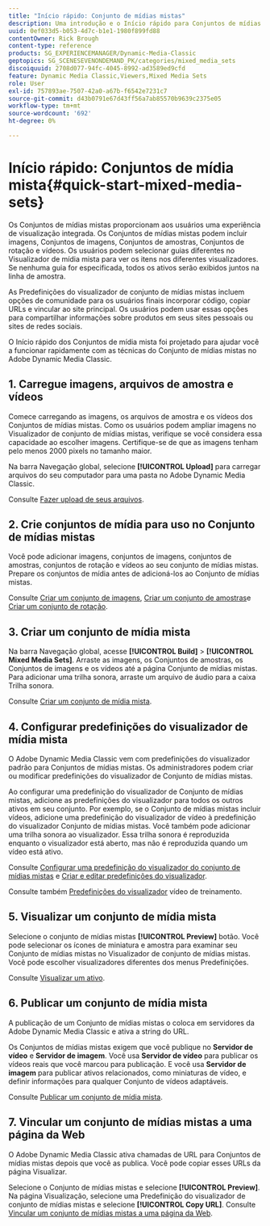 ```yaml
---
title: "Início rápido: Conjunto de mídias mistas"
description: Uma introdução e o Início rápido para Conjuntos de mídias mistas para ajudar você a ativar e executar rapidamente no Adobe Dynamic Media Classic.
uuid: 0ef033d5-b053-4d7c-b1e1-1980f899fd88
contentOwner: Rick Brough
content-type: reference
products: SG_EXPERIENCEMANAGER/Dynamic-Media-Classic
geptopics: SG_SCENESEVENONDEMAND_PK/categories/mixed_media_sets
discoiquuid: 2708d077-94fc-4045-8992-ad3589ed9cfd
feature: Dynamic Media Classic,Viewers,Mixed Media Sets
role: User
exl-id: 757893ae-7507-42a0-a67b-f6542e7231c7
source-git-commit: d43b0791e67d43ff56a7ab85570b9639c2375e05
workflow-type: tm+mt
source-wordcount: '692'
ht-degree: 0%

---
```


# Início rápido: Conjuntos de mídia mista{#quick-start-mixed-media-sets}

Os Conjuntos de mídias mistas proporcionam aos usuários uma experiência de visualização integrada. Os Conjuntos de mídias mistas podem incluir imagens, Conjuntos de imagens, Conjuntos de amostras, Conjuntos de rotação e vídeos. Os usuários podem selecionar guias diferentes no Visualizador de mídia mista para ver os itens nos diferentes visualizadores. Se nenhuma guia for especificada, todos os ativos serão exibidos juntos na linha de amostra.

As Predefinições do visualizador de conjunto de mídias mistas incluem opções de comunidade para os usuários finais incorporar código, copiar URLs e vincular ao site principal. Os usuários podem usar essas opções para compartilhar informações sobre produtos em seus sites pessoais ou sites de redes sociais.

O Início rápido dos Conjuntos de mídia mista foi projetado para ajudar você a funcionar rapidamente com as técnicas do Conjunto de mídias mistas no Adobe Dynamic Media Classic.

## 1. Carregue imagens, arquivos de amostra e vídeos

Comece carregando as imagens, os arquivos de amostra e os vídeos dos Conjuntos de mídias mistas. Como os usuários podem ampliar imagens no Visualizador de conjunto de mídias mistas, verifique se você considera essa capacidade ao escolher imagens. Certifique-se de que as imagens tenham pelo menos 2000 pixels no tamanho maior.

Na barra Navegação global, selecione **[!UICONTROL Upload]** para carregar arquivos do seu computador para uma pasta no Adobe Dynamic Media Classic.

Consulte [Fazer upload de seus arquivos](uploading-files.md#uploading-your-files).

## 2. Crie conjuntos de mídia para uso no Conjunto de mídias mistas

Você pode adicionar imagens, conjuntos de imagens, conjuntos de amostras, conjuntos de rotação e vídeos ao seu conjunto de mídias mistas. Prepare os conjuntos de mídia antes de adicioná-los ao Conjunto de mídias mistas.

Consulte [Criar um conjunto de imagens](creating-image-set.md#creating-an-image-set), [Criar um conjunto de amostras](creating-swatch-set.md#creating-a-swatch-set)e [Criar um conjunto de rotação](creating-spin-set.md#creating-a-spin-set).

## 3. Criar um conjunto de mídia mista

Na barra Navegação global, acesse **[!UICONTROL Build]** > **[!UICONTROL Mixed Media Sets]**. Arraste as imagens, os Conjuntos de amostras, os Conjuntos de imagens e os vídeos até a página Conjunto de mídias mistas. Para adicionar uma trilha sonora, arraste um arquivo de áudio para a caixa Trilha sonora.

Consulte [Criar um conjunto de mídia mista](creating-mixed-media-set.md#creating-a-mixed-media-set).

## 4. Configurar predefinições do visualizador de mídia mista

O Adobe Dynamic Media Classic vem com predefinições do visualizador padrão para Conjuntos de mídias mistas. Os administradores podem criar ou modificar predefinições do visualizador de Conjunto de mídias mistas.

Ao configurar uma predefinição do visualizador de Conjunto de mídias mistas, adicione as predefinições do visualizador para todos os outros ativos em seu conjunto. Por exemplo, se o Conjunto de mídias mistas incluir vídeos, adicione uma predefinição do visualizador de vídeo à predefinição do visualizador Conjunto de mídias mistas. Você também pode adicionar uma trilha sonora ao visualizador. Essa trilha sonora é reproduzida enquanto o visualizador está aberto, mas não é reproduzida quando um vídeo está ativo.

Consulte [Configurar uma predefinição do visualizador do conjunto de mídias mistas](setting-mixed-media-set-viewer.md#setting-up-a-mixed-media-set-viewer-preset) e [Criar e editar predefinições do visualizador](application-setup.md#adding-and-editing-viewer-presets).

Consulte também [Predefinições do visualizador](https://s7d5.scene7.com/s7viewers/html5/VideoViewer.html?videoserverurl=https://s7d5.scene7.com/is/content/&amp;emailurl=https://s7d5.scene7.com/s7/emailFriend&amp;serverUrl=https://s7d5.scene7.com/is/image/&amp;config=Scene7SharedAssets/Universal_HTML5_Video&amp;contenturl=https://s7d5.scene7.com/skins/&amp;asset=S7tutorials/550_viewer-presets_converted%20renamed_Done-AVS) vídeo de treinamento.

## 5. Visualizar um conjunto de mídia mista

Selecione o conjunto de mídias mistas **[!UICONTROL Preview]** botão. Você pode selecionar os ícones de miniatura e amostra para examinar seu Conjunto de mídias mistas no Visualizador de conjunto de mídias mistas. Você pode escolher visualizadores diferentes dos menus Predefinições.

Consulte [Visualizar um ativo](previewing-asset.md#previewing-an-asset).

## 6. Publicar um conjunto de mídia mista

A publicação de um Conjunto de mídias mistas o coloca em servidores da Adobe Dynamic Media Classic e ativa a string do URL.

Os Conjuntos de mídias mistas exigem que você publique no **Servidor de vídeo** e **Servidor de imagem**. Você usa **Servidor de vídeo** para publicar os vídeos reais que você marcou para publicação. E você usa **Servidor de imagem** para publicar ativos relacionados, como miniaturas de vídeo, e definir informações para qualquer Conjunto de vídeos adaptáveis.

Consulte [Publicar um conjunto de mídia mista](publishing-mixed-media-set.md#publishing-a-mixed-media-set).

## 7. Vincular um conjunto de mídias mistas a uma página da Web

O Adobe Dynamic Media Classic ativa chamadas de URL para Conjuntos de mídias mistas depois que você as publica. Você pode copiar esses URLs da página Visualizar.

Selecione o Conjunto de mídias mistas e selecione **[!UICONTROL Preview]**. Na página Visualização, selecione uma Predefinição do visualizador de conjunto de mídias mistas e selecione **[!UICONTROL Copy URL]**. Consulte [Vincular um conjunto de mídias mistas a uma página da Web](linking-mixed-media-set-web.md#linking-a-mixed-media-set-to-a-web-page).

